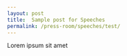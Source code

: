 ```yaml
---
layout: post
title:  Sample post for Speeches
permalink: /press-room/speeches/test/
---
```

Lorem ipsum sit amet

